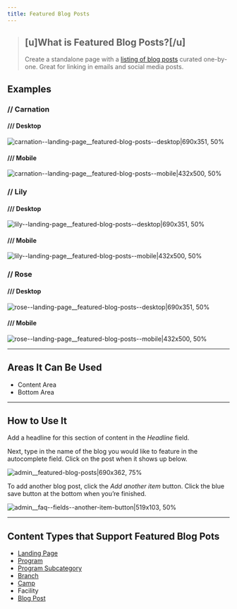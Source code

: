 ```yaml
---
title: Featured Blog Posts
---
```


> ## [u]What is Featured Blog Posts?[/u]
> Create a standalone page with a [listing of blog posts](https://community.openymca.org/t/blog-post-content-types-open-y-user-docs/693) curated one-by-one. Great for linking in emails and social media posts.

## Examples
### // Carnation
#### /// Desktop
![carnation--landing-page__featured-blog-posts--desktop|690x351, 50%](upload://q2pJKeNotDnXSMUVaxZMD0uBpat.jpeg)
#### /// Mobile
![carnation--landing-page__featured-blog-posts--mobile|432x500, 50%](upload://xUybepe2FCK97hPYCS28UzTOXXo.png)

### // Lily
#### /// Desktop
![lily--landing-page__featured-blog-posts--desktop|690x351, 50%](upload://4jQHEsYyiuFmDgSxjBpRelW56yt.jpeg)
#### /// Mobile
![lily--landing-page__featured-blog-posts--mobile|432x500, 50%](upload://ho5MZGawd0QZPb3UYbfRrqMjL24.png)
### // Rose
#### /// Desktop
![rose--landing-page__featured-blog-posts--desktop|690x351, 50%](upload://gT95aCMys7l1EkslO66nU40I7Zd.jpeg)
#### /// Mobile
![rose--landing-page__featured-blog-posts--mobile|432x500, 50%](upload://yirY07PrXs21g5WI9qOp0DitXNq.png)

---
## Areas It Can Be Used

* Content Area
* Bottom Area

---

## How to Use It

Add a headline for this section of content in the *Headline* field.

Next, type in the name of the blog you would like to feature in the autocomplete field. Click on the post when it shows up below.

![admin__featured-blog-posts|690x362, 75%](upload://f4c2KSFRr2ImmtVoy23iT5FumUU.png)

To add another blog post, click the *Add another item* button. Click the blue save button at the bottom when you’re finished.

![admin__faq--fields--another-item-button|519x103, 50%](upload://AqY7M0bqDgJoNcd2SJBITxUiglp.png)

---

## Content Types that Support Featured Blog Pots

* [Landing Page](https://community.openymca.org/t/landing-page-content-types-open-y-user-docs/667)
* [Program](https://community.openymca.org/t/program-content-types-open-y-user-docs/691)
* [Program Subcategory](https://community.openymca.org/t/landing-page-content-types-open-y-user-docs/667)
* [Branch](https://community.openymca.org/t/branch-content-types-open-y-user-docs/685)
* [Camp](https://community.openymca.org/t/camp-content-types-user-docs/690)
* Facility
* [Blog Post](https://community.openymca.org/t/blog-post-content-types-open-y-user-docs/693)